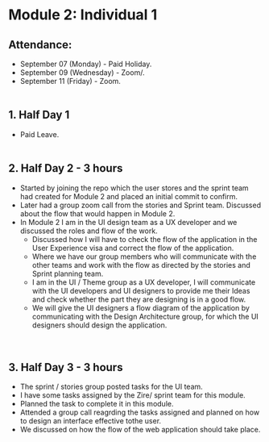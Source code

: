 # Module 2: Individual 1

## Attendance:

* September 07 (Monday) - Paid Holiday.
* September 09 (Wednesday) - Zoom/.
* September 11 (Friday) - Zoom.  <br>  <br> 

## 1. Half Day 1  
* Paid Leave.  <br>  <br>

## 2. Half Day 2 -  3 hours
* Started by joining the repo which the user stores and the sprint team had created for Module 2 and placed an initial commit to confirm. 
* Later had a group zoom call from the stories and Sprint team. Discussed about the flow that would happen in Module 2. 
* In Module 2 I am in the UI design team as a UX developer  and we discussed the roles and flow of the work.
  *  Discussed how I will have to check the flow of the application in the User Experience visa and correct the flow of the application. 
  * Where we have our group members who will communicate with the other teams and work with the flow as directed by the stories and Sprint planning team.
  * I am in the UI / Theme group as a UX developer, I will communicate with the UI developers and UI designers to provide me their Ideas and check whether the part they are designing is in a good flow. 
  * We will give the UI designers a  flow diagram of the application by communicating with the Design Architecture group, for which the UI designers should design the application. <br> <br> <br>

## 3. Half Day 3 - 3 hours   
* The sprint / stories group posted tasks for the UI team.
* I have some tasks assigned by the Zire/ sprint team for this module.
* Planned the task to complete it in this module.
* Attended a group call reagrding the tasks assigned and planned on how to design an interface effective tothe user.
* We discussed on how the flow of the web application should take place.  <br> <br> <br>
